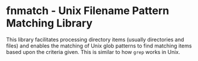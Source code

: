 # fnmatch - Unix Filename Pattern Matching Library

This library facilitates processing directory items (usually directories and files) and enables the matching of Unix glob patterns to find matching items based upon the criteria given. This is similar to how `grep` works in Unix.
